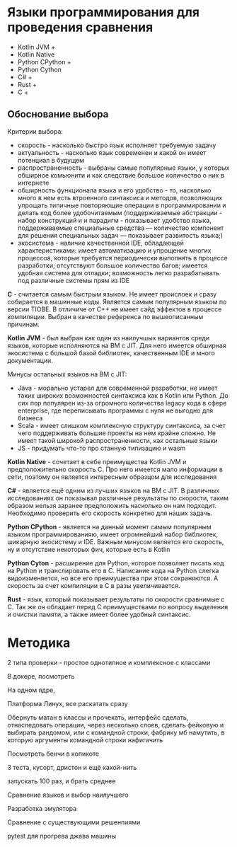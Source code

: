 # Языки программирования для проведения сравнения

- Kotlin JVM +
- Kotlin Native
- Python CPython +
- Python Cython 
- C# +
- Rust +
- C +

## Обоснование выбора

Критерии выбора:

- скорость - насколько быстро язык исполняет требуемую задачу
- актуальность - насколько язык современен и какой он имеет потенциал в будущем
- распространенность - выбраны самые популярные языки, у которых обширное комьюнити и как следствие большое количество о них в интернете
- обширность функционала языка и его удобство - то, насколько много в нем есть втроенного синтаксиса и методов, позволяющих упрощать типичные повторяющие операции в программировании и делать код более удобочитаемым (поддерживаемые абстракции - набор конструкций и и парадигм - показывает удобство языка, поддерживаемые специальные средства — количество компонент для решения специальных задач — показывает развитость языка;)
- экосистема - наличие качественной IDE, обладающей характеристиками: имеет автоматизацию и упрощение многих процессоа, которые требуется периодически выполнять в процессе разработки; отсутствуют большое количество багов; имеется удобная система для отладки; возможность легко разрабатывать под различные системы прям из IDE

**С** - считается самым быстрым языком. Не имеет проислоек и сразу собирается в машинные коды. Является самым популярным языком по версии TIOBE. В отличиче от С++ не имеет сайд эффектов в процессе компиляции. Выбран в качестве референса по вышеописанным причинам.

**Kotlin JVM** - был выбран как один из наилучшых вариантов среди языков, которые исполняются на ВМ с JIT. Для него имеется обширная экосистема с большой базой библиотек, качественным IDE и много документации.

Минусы остальных языков на ВМ с JIT:

- Java - морально устарел для современной разработки, не имеет таких широких возможностей синтаксиса как в Kotlin или Python. До сих пор популярен из-за огромного количества legacy кода в сфере enterprise, где переписывать программы с нуля не выгодно для бизнеса
- Scala - имеет слишком комплексную структуру синтаксиса, за счет чего поддерживать большие проекты на нем крайне сложно. Не имеет такой широкой распространенности, как остальные языки
- JS - придумать что-то про станную типизацию и wasm

**Kotlin Native** - сочетает в себе преимущества Kotlin JVM и предположительно скорость С. Про него имеется мало информации в сети, поэтому он является интересным образцом для исследования

**C#** - является ещё одним из лучших языков на ВМ с JIT. В различных исследованиях он показывал различные результаты по скорости, таким образом нельзя заранее предположить насколько он нам подходит. Необходимо проверить его скорость конкретно для наших задачь.

**Python CPython** - является на данный момент самым популярным языком программированияю, имеет огромнейший набор библиотек, шикарную экосистему и IDE. Важным минусом является его скорость, ну и отсутствие некоторых фич, которые есть в Kotlin

**Python Cyton** - расширение для Python, которое позволяет писать код на Python и транслировать его в C. Написание кода на Python слегка видоизменяется, но все его преимущества при этом сохраняются. А скорость за счет компиляции в C в разы увеличивается.

**Rust** - язык, который показывает результаты по скорости сравнимые с C. Так же он обладает перед C преимуществами по вопросу выделения и очистки памяти, а также имеет более удобный синтаксис. 

# Методика

2 типа проверки - простое однотипное и комплексное с классами

В докере, посмотреть

На одном ядре, 

Платформа Линух, все раскатать сразу

Обернуть матан в классы и прочекать, интерфейс сделать, отнаследовать операции, через несколько слоев, сделать фейковую и выбирать рандомом, или с командной строки, фабрику мб намутить, в которую аргументы командной строки нафигачить

Посмотреть бенчи в копикоте

3 теста, кусорт, дристон и ещё какой-нить

запускать 100 раз, и брать среднее





Сравнение языков и выбор наилучшего

Разработка эмулятора

Сравнение с существующими решенпиями



pytest для прогрева джава машины